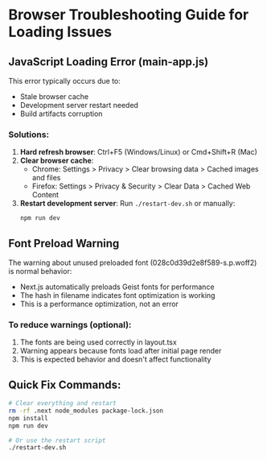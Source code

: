 # Browser Troubleshooting Guide for Loading Issues

## JavaScript Loading Error (main-app.js)
This error typically occurs due to:
- Stale browser cache
- Development server restart needed
- Build artifacts corruption

### Solutions:
1. **Hard refresh browser**: Ctrl+F5 (Windows/Linux) or Cmd+Shift+R (Mac)
2. **Clear browser cache**: 
   - Chrome: Settings > Privacy > Clear browsing data > Cached images and files
   - Firefox: Settings > Privacy & Security > Clear Data > Cached Web Content
3. **Restart development server**: Run `./restart-dev.sh` or manually:
   ```bash
   npm run dev
   ```

## Font Preload Warning
The warning about unused preloaded font (028c0d39d2e8f589-s.p.woff2) is normal behavior:
- Next.js automatically preloads Geist fonts for performance
- The hash in filename indicates font optimization is working
- This is a performance optimization, not an error

### To reduce warnings (optional):
1. The fonts are being used correctly in layout.tsx
2. Warning appears because fonts load after initial page render
3. This is expected behavior and doesn't affect functionality

## Quick Fix Commands:
```bash
# Clear everything and restart
rm -rf .next node_modules package-lock.json
npm install
npm run dev

# Or use the restart script
./restart-dev.sh
```
